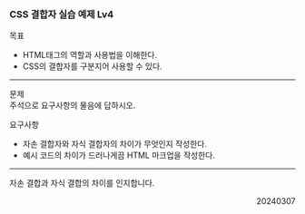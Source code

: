 ### CSS 결합자 실습 예제 Lv4
목표  
- HTML태그의 역할과 사용법을 이해한다.
- CSS의 결합자를 구분지어 사용할 수 있다.
---
문제  
주석으로 요구사항의 물음에 답하시오.  

요구사항  
- 자손 결합자와 자식 결합자의 차이가 무엇인지 작성한다.
- 예시 코드의 차이가 드러나게끔 HTML 마크업을 작성한다.
---
자손 결합과 자식 결합의 차이를 인지합니다.
<div style="text-align: right">20240307</div>